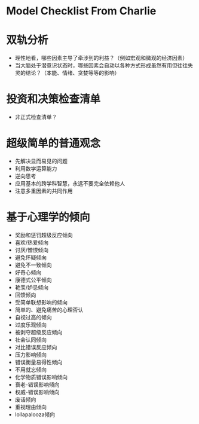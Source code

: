 # Model Checklist From Charlie

# 双轨分析
- 理性地看，哪些因素主导了牵涉到的利益？（例如宏观和微观的经济因素）
- 当大脑处于潜意识状态时，哪些因素会自动以各种方式形成虽然有用但往往失灵的结论？（本能、情绪、贪婪等等的影响）

# 投资和决策检查清单
- 非正式检查清单？

# 超级简单的普通观念
- 先解决显而易见的问题
- 利用数学运算能力
- 逆向思考
- 应用基本的跨学科智慧，永远不要完全依赖他人
- 注意多重因素的共同作用

# 基于心理学的倾向
- 奖励和惩罚超级反应倾向
- 喜欢/热爱倾向
- 讨厌/憎恨倾向
- 避免怀疑倾向
- 避免不一致倾向
- 好奇心倾向
- 康德式公平倾向
- 艳羡/妒忌倾向
- 回馈倾向
- 受简单联想影响的倾向
- 简单的、避免痛苦的心理否认
- 自视过高的倾向
- 过度乐观倾向
- 被剥夺超级反应倾向
- 社会认同倾向
- 对比错误反应倾向
- 压力影响倾向
- 错误衡量易得性倾向
- 不用就忘倾向
- 化学物质错误影响倾向
- 衰老-错误影响倾向
- 权威-错误影响倾向
- 废话倾向
- 重视理由倾向
- lollapalooza倾向
